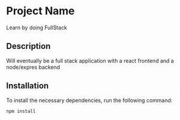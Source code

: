 # Project Name
Learn by doing FullStack
## Description

Will eventually be a full stack application with a react frontend and a node/expres backend

## Installation

To install the necessary dependencies, run the following command:

```bash
npm install